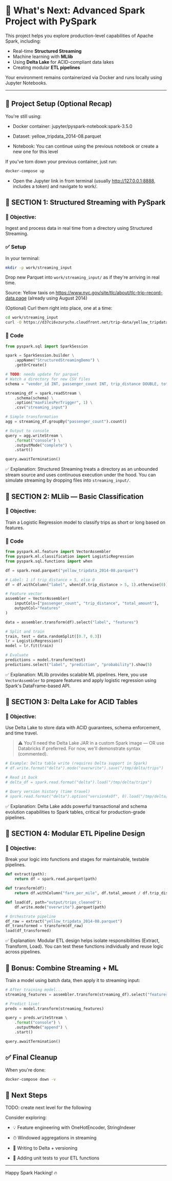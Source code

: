 # 🚀 What's Next: Advanced Spark Project with PySpark

This project helps you explore production-level capabilities of Apache Spark, including:

- Real-time **Structured Streaming**
- Machine learning with **MLlib**
- Using **Delta Lake** for ACID-compliant data lakes
- Creating modular **ETL pipelines**

Your environment remains containerized via Docker and runs locally using Jupyter Notebooks.

---

## 🧱 Project Setup (Optional Recap)

You're still using:

- Docker container: jupyter/pyspark-notebook:spark-3.5.0

- Dataset: yellow_tripdata_2014-08.parquet

- Notebook: You can continue using the previous notebook or create a new one for this level

If you've torn down your previous container, just run:

```bash
docker-compose up
```

- Open the Jupyter link in from terminal (usually http://127.0.0.1:8888, includes a token) and navigate to work/.

## 🔁 SECTION 1: Structured Streaming with PySpark

### 🎯 Objective:

Ingest and process data in real time from a directory using Structured Streaming.

### ✅ Setup

In your terminal:

```bash
mkdir -p work/streaming_input
```

Drop new Parquet into `work/streaming_input/` as if they're arriving in real time.

Source: Yellow taxis on https://www.nyc.gov/site/tlc/about/tlc-trip-record-data.page (already using August 2014)

(Optional) Curl them right into place, one at a time:

```bash
cd work/streaming_input
curl -O https://d37ci6vzurychx.cloudfront.net/trip-data/yellow_tripdata_2014-09.parquet
```

### 🧠 Code

```python
from pyspark.sql import SparkSession

spark = SparkSession.builder \
    .appName("StructuredStreamingDemo") \
    .getOrCreate()

# TODO: needs update for parquet
# Watch a directory for new CSV files
schema = "vendor_id INT, passenger_count INT, trip_distance DOUBLE, total_amount DOUBLE"

streaming_df = spark.readStream \
    .schema(schema) \
    .option("maxFilesPerTrigger", 1) \
    .csv("streaming_input")

# Simple transformation
agg = streaming_df.groupBy("passenger_count").count()

# Output to console
query = agg.writeStream \
    .format("console") \
    .outputMode("complete") \
    .start()

query.awaitTermination()
```

✅ Explanation: Structured Streaming treats a directory as an unbounded stream source and uses continuous execution under the hood. You can simulate streaming by dropping files into `streaming_input/`.

## 🤖 SECTION 2: MLlib — Basic Classification

### 🎯 Objective:

Train a Logistic Regression model to classify trips as short or long based on features.

### 🧠 Code

```python
from pyspark.ml.feature import VectorAssembler
from pyspark.ml.classification import LogisticRegression
from pyspark.sql.functions import when

df = spark.read.parquet("yellow_tripdata_2014-08.parquet")

# Label: 1 if trip_distance > 5, else 0
df = df.withColumn("label", when(df.trip_distance > 5, 1).otherwise(0))

# Feature vector
assembler = VectorAssembler(
    inputCols=["passenger_count", "trip_distance", "total_amount"],
    outputCol="features"
)

data = assembler.transform(df).select("label", "features")

# Split and train
train, test = data.randomSplit([0.7, 0.3])
lr = LogisticRegression()
model = lr.fit(train)

# Evaluate
predictions = model.transform(test)
predictions.select("label", "prediction", "probability").show(5)
```

✅ Explanation: MLlib provides scalable ML pipelines. Here, you use `VectorAssembler` to prepare features and apply logistic regression using Spark's DataFrame-based API.

## 💾 SECTION 3: Delta Lake for ACID Tables

### 🎯 Objective:

Use Delta Lake to store data with ACID guarantees, schema enforcement, and time travel.

> ⚠️ You'll need the Delta Lake JAR in a custom Spark image — OR use Databricks if preferred. For now, we'll demonstrate syntax (commented).

```python
# Example: Delta table write (requires Delta support in Spark)
# df.write.format("delta").mode("overwrite").save("/tmp/delta/trips")

# Read it back
# delta_df = spark.read.format("delta").load("/tmp/delta/trips")

# Query version history (time travel)
# spark.read.format("delta").option("versionAsOf", 0).load("/tmp/delta/trips").show()
```

✅ Explanation: Delta Lake adds powerful transactional and schema evolution capabilities to Spark tables, critical for production-grade pipelines.

## 🔧 SECTION 4: Modular ETL Pipeline Design

### 🎯 Objective:

Break your logic into functions and stages for maintainable, testable pipelines.

```python
def extract(path):
    return df = spark.read.parquet(path)

def transform(df):
    return df.withColumn("fare_per_mile", df.total_amount / df.trip_distance)

def load(df, path="output/trips_cleaned"):
    df.write.mode("overwrite").parquet(path)

# Orchestrate pipeline
df_raw = extract("yellow_tripdata_2014-08.parquet")
df_transformed = transform(df_raw)
load(df_transformed)
```

✅ Explanation: Modular ETL design helps isolate responsibilities (Extract, Transform, Load). You can test these functions individually and reuse logic across pipelines.

## 🔬 Bonus: Combine Streaming + ML

Train a model using batch data, then apply it to streaming input:

```python
# After training model...
streaming_features = assembler.transform(streaming_df).select("features")

# Predict live!
preds = model.transform(streaming_features)

query = preds.writeStream \
    .format("console") \
    .outputMode("append") \
    .start()

query.awaitTermination()
```

## ✅ Final Cleanup

When you're done:

```bash
docker-compose down -v
```

## 🧭 Next Steps

TODO: create next level for the following

Consider exploring:

- 💡 Feature engineering with OneHotEncoder, StringIndexer

- ⏱ Windowed aggregations in streaming

- 🔄 Writing to Delta + versioning

- 🔐 Adding unit tests to your ETL functions

---

Happy Spark Hacking! 🔥
